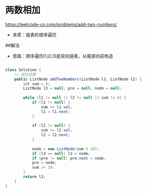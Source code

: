 # 两数相加
https://leetcode-cn.com/problems/add-two-numbers/
- 本质：链表的顺序遍历

##解法
- 思路：顺序遍历l1,l2,l3是双向链表，从尾部向前构造

```java

class Solution {
    // 按位运算
    public ListNode addTwoNumbers(ListNode l1, ListNode l2) {
        int sum = 0;
        ListNode l3 = null, pre = null, node = null;
        
        while (l1 != null || l2 != null || sum != 0) {
            if (l1 != null) {
                sum += l1.val;
                l1 = l1.next;
            }
            
            if (l2 != null) {
                sum += l2.val;
                l2 = l2.next;
            }
            
            node = new ListNode(sum % 10);
            if (l3 == null) l3 = node;
            if (pre != null) pre.next = node;
            pre = node;
            sum /= 10;
        }
        return l3;
    }
}

```
